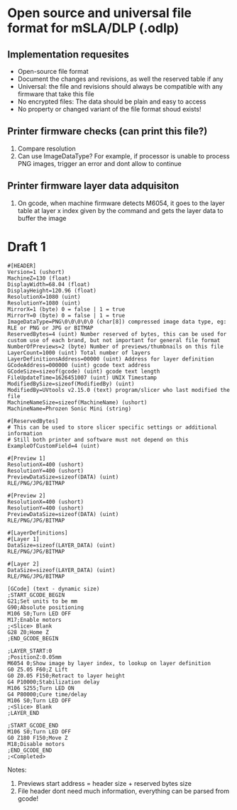 # Open source and universal file format for mSLA/DLP (.odlp)

## Implementation requesites

- Open-source file format
- Document the changes and revisions, as well the reserved table if any
- Universal: the file and revisions should always be compatible with any firmware that take this file
- No encrypted files: The data should be plain and easy to access
- No property or changed variant of the file format shoud exists!

## Printer firmware checks (can print this file?)
1. Compare resolution
2. Can use ImageDataType? For example, if processor is unable to process PNG images, trigger an error and dont allow to continue

## Printer firmware layer data adquisiton

1. On gcode, when machine firmware detects M6054, it goes to the layer table at layer x index given by the command and gets the layer data to buffer the image


# Draft 1

```
#[HEADER]
Version=1 (ushort)
MachineZ=130 (float)
DisplayWidth=68.04 (float)
DisplayHeight=120.96 (float)
ResolutionX=1080 (uint)
ResolutionY=1080 (uint)
MirrorX=1 (byte) 0 = false | 1 = true
MirrorY=0 (byte) 0 = false | 1 = true
ImageDataType=PNG\0\0\0\0\0 (char[8]) compressed image data type, eg: RLE or PNG or JPG or BITMAP
ReservedBytes=4 (uint) Number reserved of bytes, this can be used for custom use of each brand, but not important for general file format
NumberOfPreviews=2 (byte) Number of previews/thumbnails on this file
LayerCount=1000 (uint) Total number of layers
LayerDefinitionsAddress=00000 (uint) Address for layer definition
GCodeAddress=000000 (uint) gcode text address
GCodeSize=sizeof(gcode) (uint) gcode text length
FileUpdateTime=1626451007 (uint) UNIX Timestamp
ModifiedBySize=sizeof(ModifiedBy) (uint)
ModifiedBy=UVtools v2.15.0 (text) program/slicer who last modified the file
MachineNameSize=sizeof(MachineName) (ushort)
MachineName=Phrozen Sonic Mini (string)

#[ReservedBytes]
# This can be used to store slicer specific settings or additional information
# Still both printer and software must not depend on this
ExampleOfCustomField=4 (uint)

#[Preview 1]
ResolutionX=400 (ushort)
ResolutionY=400 (ushort)
PreviewDataSize=sizeof(DATA) (uint)
RLE/PNG/JPG/BITMAP

#[Preview 2]
ResolutionX=400 (ushort)
ResolutionY=400 (ushort)
PreviewDataSize=sizeof(DATA) (uint)
RLE/PNG/JPG/BITMAP

#[LayerDefinitions]
#[Layer 1]
DataSize=sizeof(LAYER_DATA) (uint)
RLE/PNG/JPG/BITMAP

#[Layer 2]
DataSize=sizeof(LAYER_DATA) (uint)
RLE/PNG/JPG/BITMAP

[GCode] (text - dynamic size)
;START_GCODE_BEGIN
G21;Set units to be mm
G90;Absolute positioning
M106 S0;Turn LED OFF
M17;Enable motors
;<Slice> Blank
G28 Z0;Home Z
;END_GCODE_BEGIN

;LAYER_START:0
;PositionZ:0.05mm
M6054 0;Show image by layer index, to lookup on layer definition
G0 Z5.05 F60;Z Lift
G0 Z0.05 F150;Retract to layer height
G4 P10000;Stabilization delay
M106 S255;Turn LED ON
G4 P80000;Cure time/delay
M106 S0;Turn LED OFF
;<Slice> Blank
;LAYER_END

;START_GCODE_END
M106 S0;Turn LED OFF
G0 Z180 F150;Move Z
M18;Disable motors
;END_GCODE_END
;<Completed>
```


Notes:
1) Previews start address = header size + reserved bytes size
2) File header dont need much information, everything can be parsed from gcode!
